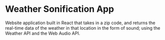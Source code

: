 # Weather Sonification App

Website application built in React that takes in a zip code, and returns the real-time data of the weather in that location in the form of sound; using the Weather API and the Web Audio API.